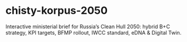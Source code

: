 # chisty-korpus-2050
Interactive ministerial brief for Russia’s Clean Hull 2050: hybrid B+C strategy, KPI targets, BFMP rollout, IWCC standard, eDNA &amp; Digital Twin.
